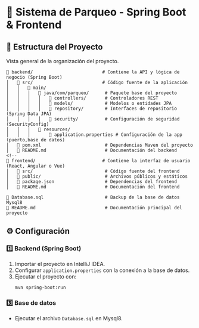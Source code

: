 # 🚗 Sistema de Parqueo - Spring Boot & Frontend

## 📂 Estructura del Proyecto

Vista general de la organización del proyecto.

```  
📂 backend/                          # Contiene la API y lógica de negocio (Spring Boot)
│   📂 src/                          # Código fuente de la aplicación
│   │   📂 main/
│   │   │   📂 java/com/parqueo/      # Paquete base del proyecto
│   │   │   │   📂 controllers/       # Controladores REST
│   │   │   │   📂 models/            # Modelos o entidades JPA
│   │   │   │   📂 repository/        # Interfaces de repositorio (Spring Data JPA)
│   │   │   │   📂 security/          # Configuración de seguridad (SecurityConfig)
│   │   │   📂 resources/
│   │   │       📄 application.properties # Configuración de la app (puerto,base de datos)
│   📄 pom.xml                        # Dependencias Maven del proyecto
│   📄 README.md                      # Documentación del backend
<!--
📂 frontend/                         # Contiene la interfaz de usuario (React, Angular o Vue)
│   📂 src/                           # Código fuente del frontend
│   📂 public/                        # Archivos públicos y estáticos
│   📄 package.json                   # Dependencias del frontend
│   📄 README.md                      # Documentación del frontend

📄 Database.sql                       # Backup de la base de datos Mysql8
📄 README.md                          # Documentación principal del proyecto
```

## ⚙️ Configuración

### 1️⃣ Backend (Spring Boot)
1. Importar el proyecto en IntelliJ IDEA.
2. Configurar `application.properties` con la conexión a la base de datos.
3. Ejecutar el proyecto con:
   ```bash
   mvn spring-boot:run
   ```
<!--
### 2️⃣ Frontend  
1. Entrar a la carpeta `frontend`.  
2. Instalar dependencias:  
   ```bash
   npm install
   ```
3. Ejecutar el servidor de desarrollo:  
   ```bash
   npm run dev
   ```
-->
### 3️⃣ Base de datos
- Ejecutar el archivo `Database.sql` en Mysql8.

